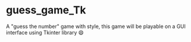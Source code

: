 # guess_game_Tk
A "guess the number" game with style, this game will be playable on a GUI interface using Tkinter library :smile:

